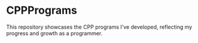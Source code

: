 # CPPPrograms
This repository showcases the CPP programs I've developed, reflecting my progress and growth as a programmer.
